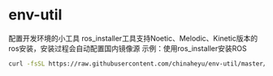 # env-util
配置开发环境的小工具
ros_installer工具支持Noetic、Melodic、Kinetic版本的ros安装，安装过程会自动配置国内镜像源
示例：使用ros_installer安装ROS
```bash
curl -fsSL https://raw.githubusercontent.com/chinaheyu/env-util/master/ros_installer.sh|bash
```

